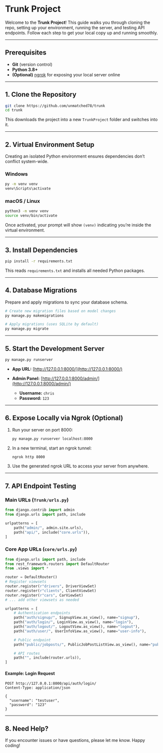 # Trunk Project

Welcome to the **Trunk Project**! This guide walks you through cloning the repo, setting up your environment, running the server, and testing API endpoints. Follow each step to get your local copy up and running smoothly.

---

## Prerequisites

* **Git** (version control)
* **Python 3.8+**
* **(Optional)** [ngrok](https://ngrok.com/) for exposing your local server online

---

## 1. Clone the Repository

```bash
git clone https://github.com/unmatched78/trunk
cd trunk
```

This downloads the project into a new `TrunkProject` folder and switches into it.

---

## 2. Virtual Environment Setup

Creating an isolated Python environment ensures dependencies don’t conflict system-wide.

### Windows

```bash
py -m venv venv
venv\Scripts\activate
```

### macOS / Linux

```bash
python3 -m venv venv
source venv/bin/activate
```

Once activated, your prompt will show `(venv)` indicating you’re inside the virtual environment.

---

## 3. Install Dependencies

```bash
pip install -r requirements.txt
```

This reads `requirements.txt` and installs all needed Python packages.

---

## 4. Database Migrations

Prepare and apply migrations to sync your database schema.

```bash
# Create new migration files based on model changes
py manage.py makemigrations

# Apply migrations (uses SQLite by default)
py manage.py migrate
```

---

## 5. Start the Development Server

```bash
py manage.py runserver
```

* **App URL:** [http://127.0.0.1:8000/](http://127.0.0.1:8000/)
* **Admin Panel:** [http://127.0.0.1:8000/admin/](http://127.0.0.1:8000/admin/)

  * **Username:** `chris`
  * **Password:** `123`

---

## 6. Expose Locally via Ngrok (Optional)

1. Run your server on port 8000:

   ```bash
   py manage.py runserver localhost:8000
   ```
2. In a new terminal, start an ngrok tunnel:

   ```bash
   ngrok http 8000
   ```
3. Use the generated ngrok URL to access your server from anywhere.

---

## 7. API Endpoint Testing

### Main URLs (`Trunk/urls.py`)

```python
from django.contrib import admin
from django.urls import path, include

urlpatterns = [
    path("admin/", admin.site.urls),
    path("api/", include("core.urls")),
]
```

### Core App URLs (`core/urls.py`)

```python
from django.urls import path, include
from rest_framework.routers import DefaultRouter
from .views import *

router = DefaultRouter()
# Register viewsets
router.register(r"drivers", DriverViewSet)
router.register(r"clients", ClientViewSet)
router.register(r"cars", CarViewSet)
# ... add other viewsets as needed

urlpatterns = [
    # Authentication endpoints
    path("auth/signup/", SignupView.as_view(), name="signup"),
    path("auth/login/", LoginView.as_view(), name="login"),
    path("auth/logout/", LogoutView.as_view(), name="logout"),
    path("auth/user/", UserInfoView.as_view(), name="user-info"),

    # Public endpoint
    path("public/jobposts/", PublicJobPostListView.as_view(), name="public-jobposts"),

    # API routes
    path("", include(router.urls)),
]
```

#### Example: Login Request

```http
POST http://127.0.0.1:8000/api/auth/login/
Content-Type: application/json

{
  "username": "testuser",
  "password": "123"
}
```

---

## 8. Need Help?

If you encounter issues or have questions, please let me know. Happy coding!
